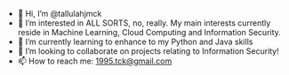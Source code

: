 - 👋 Hi, I’m @tallulahjmck
- 👀 I’m interested in ALL SORTS, no, really. My main interests currently reside in Machine Learning, Cloud Computing and Information Security. 
- 🌱 I’m currently learning to enhance to my Python and Java skills
- 💞️ I’m looking to collaborate on projects relating to Information Security!
- 📫 How to reach me: 1995.tck@gmail.com

<!---
tallulahjmck/tallulahjmck is a ✨ special ✨ repository...
--->
